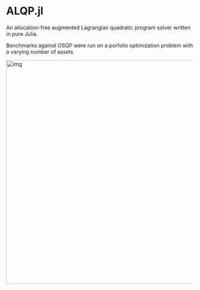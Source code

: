 # ALQP.jl
An allocation-free augmented Lagrangian quadratic program solver written in pure Julia. 

Benchmarks against OSQP were run on a porfolio optimization problem with a varying number of assets

<img src="https://user-images.githubusercontent.com/6196536/164958905-ec7dacb5-42ec-4572-a7b7-911728566d45.png" alt="img" width="600"/>
